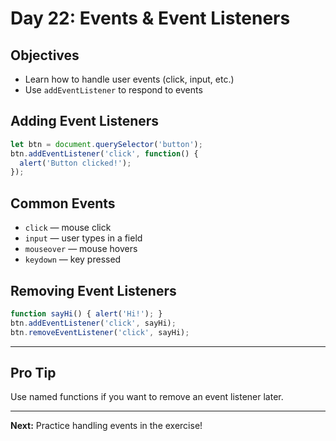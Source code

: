 # Day 22: Events & Event Listeners

## Objectives
- Learn how to handle user events (click, input, etc.)
- Use `addEventListener` to respond to events

## Adding Event Listeners
```js
let btn = document.querySelector('button');
btn.addEventListener('click', function() {
  alert('Button clicked!');
});
```

## Common Events
- `click` — mouse click
- `input` — user types in a field
- `mouseover` — mouse hovers
- `keydown` — key pressed

## Removing Event Listeners
```js
function sayHi() { alert('Hi!'); }
btn.addEventListener('click', sayHi);
btn.removeEventListener('click', sayHi);
```

---

## Pro Tip
Use named functions if you want to remove an event listener later.

---

**Next:** Practice handling events in the exercise!
